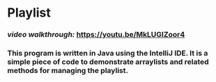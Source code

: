 # Playlist

### <em>video walkthrough:</em> https://youtu.be/MkLUGIZoor4

### This program is written in Java using the IntelliJ IDE. It is a simple piece of code to demonstrate arraylists and related methods for managing the playlist.